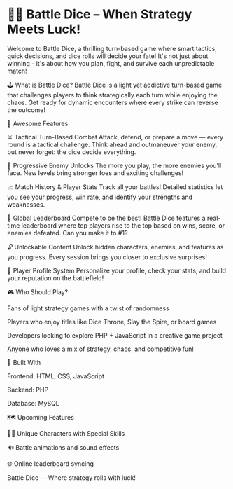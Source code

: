 # 🎲🔥 Battle Dice – When Strategy Meets Luck!
Welcome to Battle Dice, a thrilling turn-based game where smart tactics, quick decisions, and dice rolls will decide your fate! It's not just about winning - it's about how you plan, fight, and survive each unpredictable match!


🕹️ What is Battle Dice?
Battle Dice is a light yet addictive turn-based game that challenges players to think strategically each turn while enjoying the chaos. Get ready for dynamic encounters where every strike can reverse the outcome!


🌟 Awesome Features

⚔️ Tactical Turn-Based Combat
Attack, defend, or prepare a move — every round is a tactical challenge. Think ahead and outmaneuver your enemy, but never forget: the dice decide everything.

🧟 Progressive Enemy Unlocks
The more you play, the more enemies you’ll face. New levels bring stronger foes and exciting challenges!

📈 Match History & Player Stats
Track all your battles! Detailed statistics let you see your progress, win rate, and identify your strengths and weaknesses.

🏅 Global Leaderboard
Compete to be the best! Battle Dice features a real-time leaderboard where top players rise to the top based on wins, score, or enemies defeated. Can you make it to #1?

🔓 Unlockable Content
Unlock hidden characters, enemies, and features as you progress. Every session brings you closer to exclusive surprises!

👤 Player Profile System
Personalize your profile, check your stats, and build your reputation on the battlefield!


🎮 Who Should Play?

Fans of light strategy games with a twist of randomness

Players who enjoy titles like Dice Throne, Slay the Spire, or board games

Developers looking to explore PHP + JavaScript in a creative game project

Anyone who loves a mix of strategy, chaos, and competitive fun!


🧪 Built With

Frontend: HTML, CSS, JavaScript

Backend: PHP

Database: MySQL


🗺️ Upcoming Features

🧙‍♂️ Unique Characters with Special Skills

🔊 Battle animations and sound effects

🌐 Online leaderboard syncing


Battle Dice — Where strategy rolls with luck!